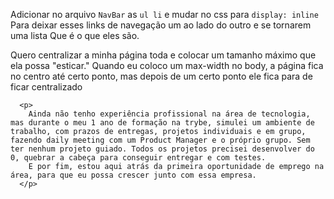 Adicionar no arquivo `NavBar` as `ul li` e mudar no css para `display: inline`
Para deixar esses links de navegação um ao lado do outro e se tornarem uma lista
Que é o que eles são.


Quero centralizar a minha página toda e colocar um tamanho máximo que ela possa "esticar."
Quando eu coloco um max-width no body, a página fica no centro até certo ponto, mas depois de um certo ponto ele fica para de ficar centralizado


      <p>
        Ainda não tenho experiência profissional na área de tecnologia, mas durante o meu 1 ano de formação na trybe, simulei um ambiente de trabalho, com prazos de entregas, projetos individuais e em grupo, fazendo daily meeting com um Product Manager e o próprio grupo. Sem ter nenhum projeto guiado. Todos os projetos precisei desenvolver do 0, quebrar a cabeça para conseguir entregar e com testes.
        E por fim, estou aqui atrás da primeira oportunidade de emprego na área, para que eu possa crescer junto com essa empresa.
      </p>